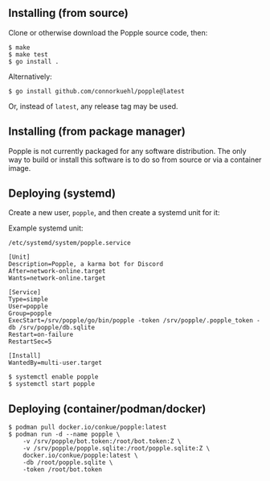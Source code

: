## Installing (from source)

Clone or otherwise download the Popple source code, then:

```console
$ make
$ make test
$ go install .
```

Alternatively:

```console
$ go install github.com/connorkuehl/popple@latest
```

Or, instead of `latest`, any release tag may be used.

## Installing (from package manager)

Popple is not currently packaged for any software distribution. The only
way to build or install this software is to do so from source or via
a container image.

## Deploying (systemd)

Create a new user, `popple`, and then create a systemd unit for it:

Example systemd unit:

```
/etc/systemd/system/popple.service
```

```systemd
[Unit]
Description=Popple, a karma bot for Discord
After=network-online.target
Wants=network-online.target

[Service]
Type=simple
User=popple
Group=popple
ExecStart=/srv/popple/go/bin/popple -token /srv/popple/.popple_token -db /srv/popple/db.sqlite
Restart=on-failure
RestartSec=5

[Install]
WantedBy=multi-user.target
```

```console
$ systemctl enable popple
$ systemctl start popple
```

## Deploying (container/podman/docker)

```console
$ podman pull docker.io/conkue/popple:latest
$ podman run -d --name popple \
    -v /srv/popple/bot.token:/root/bot.token:Z \
    -v /srv/popple/popple.sqlite:/root/popple.sqlite:Z \
    docker.io/conkue/popple:latest \
    -db /root/popple.sqlite \
    -token /root/bot.token
```
